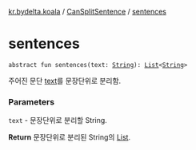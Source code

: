 [kr.bydelta.koala](../index.md) / [CanSplitSentence](index.md) / [sentences](./sentences.md)

# sentences

`abstract fun sentences(text: `[`String`](https://kotlinlang.org/api/latest/jvm/stdlib/kotlin/-string/index.html)`): `[`List`](https://kotlinlang.org/api/latest/jvm/stdlib/kotlin.collections/-list/index.html)`<`[`String`](https://kotlinlang.org/api/latest/jvm/stdlib/kotlin/-string/index.html)`>`

주어진 문단 [text](sentences.md#kr.bydelta.koala.CanSplitSentence$sentences(kotlin.String)/text)를 문장단위로 분리함.

### Parameters

`text` - 문장단위로 분리할 String.

**Return**
문장단위로 분리된 String의 [List](https://kotlinlang.org/api/latest/jvm/stdlib/kotlin.collections/-list/index.html).

